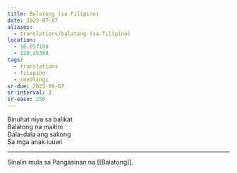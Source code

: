 ```yaml
---
title: Balatong (sa Filipino)
date: 2022-07-07
aliases:
  - translations/balatong-(sa-filipino)
location:
  - 16.057106
  - 120.45388
tags:
  - translations
  - filipino
  - seedlings
sr-due: 2023-09-07
sr-interval: 3
sr-ease: 250
---
```

Binuhat niya sa balikat  
Balatong na maitim  
Dala-dala ang sakong  
Sa mga anak iuuwi

***
Sinalin mula sa Pangasinan na [[Balatong]].